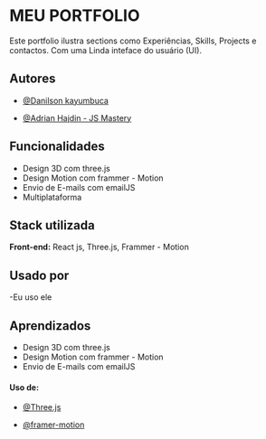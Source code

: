 
# MEU PORTFOLIO

Este portfolio ilustra sections como Experiências, Skills, Projects e contactos. Com uma Linda inteface do usuário (UI).




## Autores

- [@Danilson kayumbuca](https://github.com/danilosnDesk)

- [@Adrian Hajdin - JS Mastery](https://github.com/adrianhajdin)

## Funcionalidades

- Design 3D com three.js
- Design Motion com frammer - Motion
- Envio de E-mails com emailJS
- Multiplataforma


## Stack utilizada

**Front-end:** React js, Three.js, Frammer - Motion



## Usado por

-Eu uso ele


## Aprendizados

- Design 3D com three.js
- Design Motion com frammer - Motion
- Envio de E-mails com emailJS

#### Uso de:
- [@Three.js]()

- [@framer-motion](https://www.framer.com/motion/)
